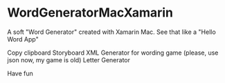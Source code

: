 # WordGeneratorMacXamarin
A soft "Word Generator" created with Xamarin Mac. See that like a "Hello Word App"

Copy clipboard
Storyboard
XML Generator for wording game (please, use json now, my game is old)
Letter Generator

Have fun

